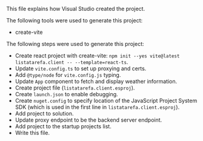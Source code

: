 This file explains how Visual Studio created the project.

The following tools were used to generate this project:
- create-vite

The following steps were used to generate this project:
- Create react project with create-vite: `npm init --yes vite@latest listatarefa.client -- --template=react-ts`.
- Update `vite.config.ts` to set up proxying and certs.
- Add `@type/node` for `vite.config.js` typing.
- Update `App` component to fetch and display weather information.
- Create project file (`listatarefa.client.esproj`).
- Create `launch.json` to enable debugging.
- Create `nuget.config` to specify location of the JavaScript Project System SDK (which is used in the first line in `listatarefa.client.esproj`).
- Add project to solution.
- Update proxy endpoint to be the backend server endpoint.
- Add project to the startup projects list.
- Write this file.
